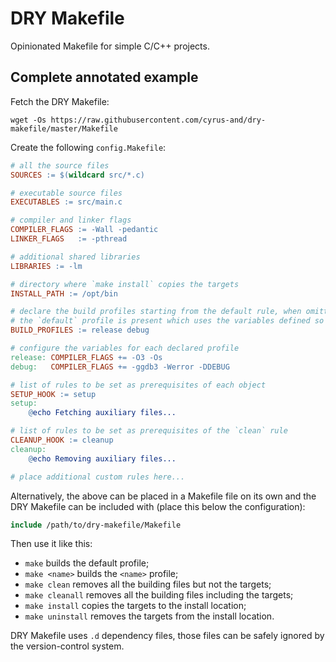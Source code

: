 # DRY Makefile

Opinionated Makefile for simple C/C++ projects.

## Complete annotated example

Fetch the DRY Makefile:

```
wget -Os https://raw.githubusercontent.com/cyrus-and/dry-makefile/master/Makefile
```

Create the following `config.Makefile`:

```makefile
# all the source files
SOURCES := $(wildcard src/*.c)

# executable source files
EXECUTABLES := src/main.c

# compiler and linker flags
COMPILER_FLAGS := -Wall -pedantic
LINKER_FLAGS   := -pthread

# additional shared libraries
LIBRARIES := -lm

# directory where `make install` copies the targets
INSTALL_PATH := /opt/bin

# declare the build profiles starting from the default rule, when omitted only
# the `default` profile is present which uses the variables defined so far
BUILD_PROFILES := release debug

# configure the variables for each declared profile
release: COMPILER_FLAGS += -O3 -Os
debug:   COMPILER_FLAGS += -ggdb3 -Werror -DDEBUG

# list of rules to be set as prerequisites of each object
SETUP_HOOK := setup
setup:
    @echo Fetching auxiliary files...

# list of rules to be set as prerequisites of the `clean` rule
CLEANUP_HOOK := cleanup
cleanup:
    @echo Removing auxiliary files...

# place additional custom rules here...
```

Alternatively, the above can be placed in a Makefile file on its own and the DRY Makefile can be included with (place this below the configuration):

```makefile
include /path/to/dry-makefile/Makefile
```

Then use it like this:

- `make` builds the default profile;
- `make <name>` builds the `<name>` profile;
- `make clean` removes all the building files but not the targets;
- `make cleanall` removes all the building files including the targets;
- `make install` copies the targets to the install location;
- `make uninstall`  removes the targets from the install location.

DRY Makefile uses `.d` dependency files, those files can be safely ignored by the version-control system.
